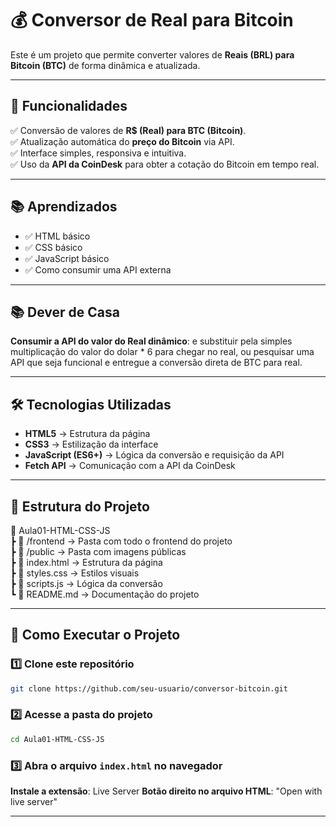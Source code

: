 # 💰 Conversor de Real para Bitcoin

Este é um projeto que permite converter valores de **Reais (BRL) para Bitcoin (BTC)** de forma dinâmica e atualizada.

---

## 📌 Funcionalidades

✅ Conversão de valores de **R$ (Real) para BTC (Bitcoin)**.  
✅ Atualização automática do **preço do Bitcoin** via API.  
✅ Interface simples, responsiva e intuitiva.  
✅ Uso da **API da CoinDesk** para obter a cotação do Bitcoin em tempo real.

---

## 📚 Aprendizados

- ✅ HTML básico
- ✅ CSS básico
- ✅ JavaScript básico
- ✅ Como consumir uma API externa

---

## 📚 Dever de Casa

**Consumir a API do valor do Real dinâmico**: e substituir pela simples multiplicação do valor do dolar \* 6 para chegar no real, ou pesquisar uma API que seja funcional e entregue a conversão direta de BTC para real.

---

## 🛠️ Tecnologias Utilizadas

- **HTML5** → Estrutura da página
- **CSS3** → Estilização da interface
- **JavaScript (ES6+)** → Lógica da conversão e requisição da API
- **Fetch API** → Comunicação com a API da CoinDesk

---

## 📂 Estrutura do Projeto

📂 Aula01-HTML-CSS-JS  
 ┣ 📜 /frontend → Pasta com todo o frontend do projeto  
 ┣ 📜 /public → Pasta com imagens públicas  
 ┣ 📜 index.html → Estrutura da página  
 ┣ 📜 styles.css → Estilos visuais  
 ┣ 📜 scripts.js → Lógica da conversão  
 ┗ 📜 README.md → Documentação do projeto

---

## 🚀 Como Executar o Projeto

### 1️⃣ Clone este repositório

```sh
git clone https://github.com/seu-usuario/conversor-bitcoin.git
```

### 2️⃣ Acesse a pasta do projeto

```sh
cd Aula01-HTML-CSS-JS
```

### 3️⃣ Abra o arquivo `index.html` no navegador

**Instale a extensão**: Live Server
**Botão direito no arquivo HTML**: "Open with live server"

---
